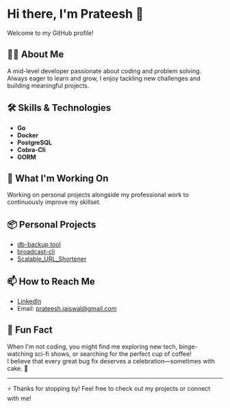 # Hi there, I'm Prateesh 👋

Welcome to my GitHub profile!

## 🧑‍💻 About Me

A mid-level developer passionate about coding and problem solving.  
Always eager to learn and grow, I enjoy tackling new challenges and building meaningful projects.

## 🛠️ Skills & Technologies

- **Go**
- **Docker**
- **PostgreSQL**
- **Cobra-Cli**
- **GORM**

## 🚀 What I'm Working On

Working on personal projects alongside my professional work to continuously improve my skillset.

## 📦 Personal Projects

- [db-backup tool](https://github.com/Prateesh94/db-backup-tool)
- [broadcast-cli](https://github.com/Prateesh94/broadcast-cli)
- [Scalable_URL_Shortener](https://github.com/Prateesh94/Scalable_URL_Shortening_Service)

## 📫 How to Reach Me

- [LinkedIn](https://linkedin.com/in/prateesh-jaiswal-24223541)
- Email: prateesh.jaiswal@gmail.com

## 🎉 Fun Fact

When I'm not coding, you might find me exploring new tech, binge-watching sci-fi shows, or searching for the perfect cup of coffee!  
I believe that every great bug fix deserves a celebration—sometimes with cake. 🍰

---

⭐️ Thanks for stopping by! Feel free to check out my projects or connect with me!
